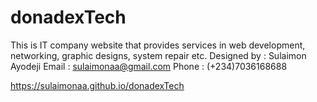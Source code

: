 # donadexTech
This is IT company website that provides services in web development, networking, graphic designs, system repair etc.
Designed by : Sulaimon Ayodeji
Email : sulaimonaa@gmail.com
Phone : (+234)7036168688

https://sulaimonaa.github.io/donadexTech
